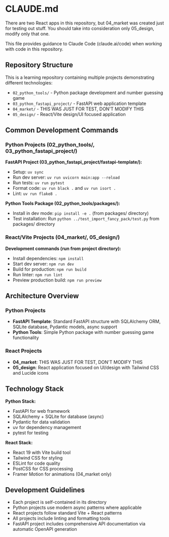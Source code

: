 # CLAUDE.md

There are two React apps in this repository, but 04_market was created just for testing out stuff. You should take into consideration only 05_design, modify only that one.

This file provides guidance to Claude Code (claude.ai/code) when working with code in this repository.

## Repository Structure

This is a learning repository containing multiple projects demonstrating different technologies:

- `02_python_tools/` - Python package development and number guessing game
- `03_python_fastapi_project/` - FastAPI web application template  
- `04_market/` - THIS WAS JUST FOR TEST, DON'T MODIFY THIS
- `05_design/` - React/Vite design/UI focused application

## Common Development Commands

### Python Projects (02_python_tools/, 03_python_fastapi_project/)

**FastAPI Project (03_python_fastapi_project/fastapi-template/):**
- Setup: `uv sync`
- Run dev server: `uv run uvicorn main:app --reload`
- Run tests: `uv run pytest`
- Format code: `uv run black .` and `uv run isort .`
- Lint: `uv run flake8 .`

**Python Tools Package (02_python_tools/packages/):**
- Install in dev mode: `pip install -e .` (from packages/ directory)
- Test installation: Run `python ../test_import_fancy_pack/test.py` from packages/ directory

### React/Vite Projects (04_market/, 05_design/)

**Development commands (run from project directory):**
- Install dependencies: `npm install`
- Start dev server: `npm run dev`
- Build for production: `npm run build`
- Run linter: `npm run lint`
- Preview production build: `npm run preview`

## Architecture Overview

### Python Projects
- **FastAPI Template**: Standard FastAPI structure with SQLAlchemy ORM, SQLite database, Pydantic models, async support
- **Python Tools**: Simple Python package with number guessing game functionality

### React Projects  
- **04_market**: THIS WAS JUST FOR TEST, DON'T MODIFY THIS
- **05_design**: React application focused on UI/design with Tailwind CSS and Lucide icons

## Technology Stack

**Python Stack:**
- FastAPI for web framework
- SQLAlchemy + SQLite for database (async)
- Pydantic for data validation
- uv for dependency management
- pytest for testing

**React Stack:**
- React 19 with Vite build tool
- Tailwind CSS for styling
- ESLint for code quality
- PostCSS for CSS processing
- Framer Motion for animations (04_market only)

## Development Guidelines

- Each project is self-contained in its directory
- Python projects use modern async patterns where applicable
- React projects follow standard Vite + React patterns
- All projects include linting and formatting tools
- FastAPI project includes comprehensive API documentation via automatic OpenAPI generation